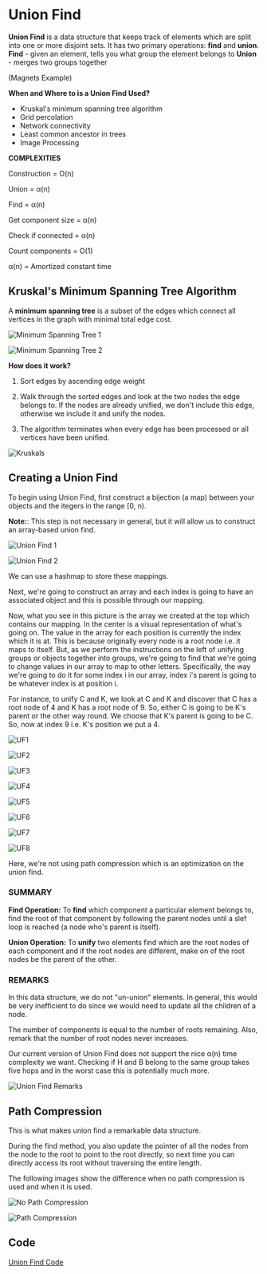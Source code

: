# Union Find

**Union Find** is a data structure that keeps track of elements which are split into one or more disjoint sets. It has two primary operations: **find** and **union**.
**Find** - given an element, tells you what group the element belongs to
**Union** - merges two groups together

(Magnets Example)

**When and Where to is a Union Find Used?**

- Kruskal's minimum spanning tree algorithm
- Grid percolation
- Network connectivity
- Least common ancestor in trees
- Image Processing

**COMPLEXITIES**

Construction = O(n)

Union = α(n)

Find = α(n)

Get component size = α(n)

Check if connected = α(n)

Count components = O(1)

α(n) = Amortized constant time

## Kruskal's Minimum Spanning Tree Algorithm

A **minimum spanning tree** is a subset of the edges which connect all vertices in the graph with minimal total edge cost.

![Minimum Spanning Tree 1](../Images/MST1.png)

![Minimum Spanning Tree 2](../Images/MST2.png)

**How does it work?**

1. Sort edges by ascending edge weight

2. Walk through the sorted edges and look at the two nodes the edge belongs to. If the nodes are already unified, we don't include this edge, otherwise we include it and unify the nodes.

3. The algorithm terminates when every edge has been processed or all vertices have been unified.

![Kruskals](../Images/Kruskals.png)

## Creating a Union Find

To begin using Union Find, first construct a bijection (a map) between your objects and the itegers in the range [0, n).

**Note:**: This step is not necessary in general, but it will allow us to construct an array-based union find.

![Union Find 1](../Images/UnionFindCreation1.png)

![Union Find 2](../Images/UnionFindCreation2.png)

We can use a hashmap to store these mappings.

Next, we're going to construct an array and each index is going to have an associated object and this is possible through our mapping.

Now, what you see in this picture is the array we created at the top which contains our mapping. In the center is a visual representation of what's going on. The value in the array for each position is currently the index which it is at. This is because originally every node is a root node i.e. it maps to itself. But, as we perform the instructions on the left of unifying groups or objects together into groups, we're going to find that we're going to change values in our array to map to other letters.
Specifically, the way we're going to do it for some index i in our array, index i's parent is going to be whatever index is at position i.

For instance, to unify C and K, we look at C and K and discover that C has a root node of 4 and K has a root node of 9. So, either C is going to be K's parent or the other way round. We choose that K's parent is going to be C. So, now at index 9 i.e. K's position we put a 4.

![UF1](../Images/CreateUFSteps1.png)

![UF2](../Images/CreateUFSteps2.png)

![UF3](../Images/CreateUFSteps3.png)

![UF4](../Images/CreateUFSteps4.png)

![UF5](../Images/CreateUFSteps5.png)

![UF6](../Images/CreateUFSteps6.png)

![UF7](../Images/CreateUFSteps7.png)

![UF8](../Images/CreateUFSteps8.png)

Here, we're not using path compression which is an optimization on the union find.

### SUMMARY

**Find Operation:** To **find** which component a particular element belongs to, find the root of that component by following the parent nodes until a slef loop is reached (a node who's parent is itself).

**Union Operation:** To **unify** two elements find which are the root nodes of each component and if the root nodes are different, make on of the root nodes be the parent of the other.

### REMARKS

In this data structure, we do not "un-union" elements. In general, this would be very inefficient to do since we would need to update all the children of a node.

The number of components is equal to the number of roots remaining. Also, remark that the number of root nodes never increases.

Our current version of Union Find does not support the nice α(n) time complexity we want. Checking if H and B belong to the same group takes five hops and in the worst case this is potentially much more.

![Union Find Remarks](../Images/UnionFindRemarks.png)

## Path Compression

This is what makes union find a remarkable data structure.

During the find method, you also update the pointer of all the nodes from the node to the root to point to the root directly, so next time you can directly access its root without traversing the entire length.

The following images show the difference when no path compression is used and when it is used.

![No Path Compression](../Images/NoPathCompression.png)

![Path Compression](../Images/PathCompression.png)

## Code

[Union Find Code](../Union%20Find/union-find.js)
